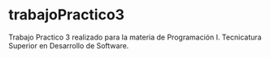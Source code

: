 # trabajoPractico3
Trabajo Practico 3 realizado para la materia de Programación I. Tecnicatura Superior en Desarrollo de Software.
